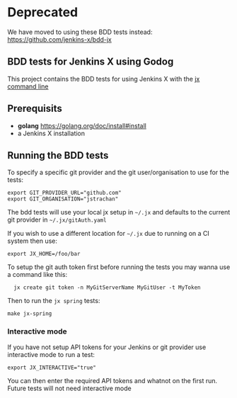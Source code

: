 # Deprecated

We have moved to using these BDD tests instead: https://github.com/jenkins-x/bdd-jx

## BDD tests for Jenkins X using Godog

This project contains the BDD tests for using Jenkins X with the [jx command line](https://github.com/jenkins-x/jx) 

## Prerequisits

- __golang__ https://golang.org/doc/install#install
- a Jenkins X installation


## Running the BDD tests

To specify a specific git provider and the git user/organisation to use for the tests:

    export GIT_PROVIDER_URL="github.com"
    export GIT_ORGANISATION="jstrachan"

The bdd tests will use your local jx setup in `~/.jx` and defaults to the current git provider in `~/.jx/gitAuth.yaml`

If you wish to use a different location for `~/.jx` due to running on a CI system then use:

    export JX_HOME=/foo/bar

To setup the git auth token first before running the tests you may wanna use a command like this:

	  jx create git token -n MyGitServerName MyGitUser -t MyToken
    
Then to run the `jx spring` tests:

    make jx-spring
    
### Interactive mode

If you have not setup API tokens for your Jenkins or git provider use interactive mode to run a test:

    export JX_INTERACTIVE="true"

You can then enter the required API tokens and whatnot on the first run. Future tests will not need interactive mode

